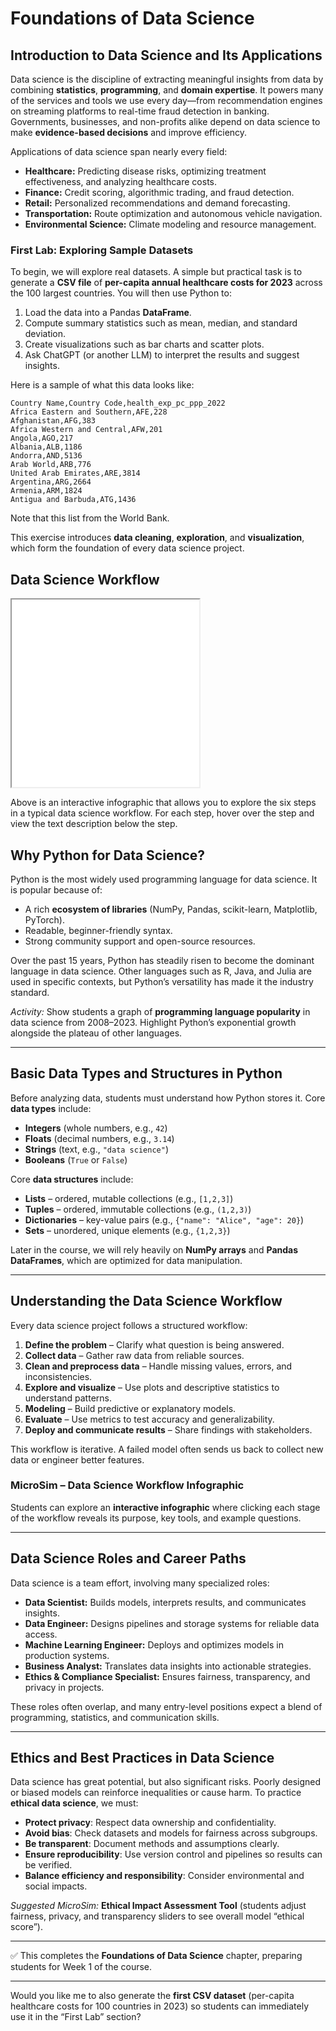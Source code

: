 # Foundations of Data Science

## Introduction to Data Science and Its Applications

Data science is the discipline of extracting meaningful insights from data by combining **statistics**, **programming**, and **domain expertise**. It powers many of the services and tools we use every day—from recommendation engines on streaming platforms to real-time fraud detection in banking. Governments, businesses, and non-profits alike depend on data science to make **evidence-based decisions** and improve efficiency.

Applications of data science span nearly every field:

* **Healthcare:** Predicting disease risks, optimizing treatment effectiveness, and analyzing healthcare costs.
* **Finance:** Credit scoring, algorithmic trading, and fraud detection.
* **Retail:** Personalized recommendations and demand forecasting.
* **Transportation:** Route optimization and autonomous vehicle navigation.
* **Environmental Science:** Climate modeling and resource management.

### First Lab: Exploring Sample Datasets

To begin, we will explore real datasets. A simple but practical task is to generate a **CSV file** of **per-capita annual healthcare costs for 2023** across the 100 largest countries. You will then use Python to:

1. Load the data into a Pandas **DataFrame**.
2. Compute summary statistics such as mean, median, and standard deviation.
3. Create visualizations such as bar charts and scatter plots.
4. Ask ChatGPT (or another LLM) to interpret the results and suggest insights.

Here is a sample of what this data looks like:

```csv
Country Name,Country Code,health_exp_pc_ppp_2022
Africa Eastern and Southern,AFE,228
Afghanistan,AFG,383
Africa Western and Central,AFW,201
Angola,AGO,217
Albania,ALB,1186
Andorra,AND,5136
Arab World,ARB,776
United Arab Emirates,ARE,3814
Argentina,ARG,2664
Armenia,ARM,1824
Antigua and Barbuda,ATG,1436
```

Note that this list from the World Bank.

This exercise introduces **data cleaning**, **exploration**, and **visualization**, which form the foundation of every data science project.

## Data Science Workflow

<iframe src="../../sims/data-science-workflow/main.html" height="300px" scrolling="no"></iframe>

Above is an interactive infographic that allows you to explore the six steps in a typical data
science workflow.  For each step, hover over the step and view the text description below the
step.

## Why Python for Data Science?

Python is the most widely used programming language for data science. It is popular because of:

* A rich **ecosystem of libraries** (NumPy, Pandas, scikit-learn, Matplotlib, PyTorch).
* Readable, beginner-friendly syntax.
* Strong community support and open-source resources.

Over the past 15 years, Python has steadily risen to become the dominant language in data science. Other languages such as R, Java, and Julia are used in specific contexts, but Python’s versatility has made it the industry standard.

*Activity:* Show students a graph of **programming language popularity** in data science from 2008–2023. Highlight Python’s exponential growth alongside the plateau of other languages.

---

## Basic Data Types and Structures in Python

Before analyzing data, students must understand how Python stores it. Core **data types** include:

* **Integers** (whole numbers, e.g., `42`)
* **Floats** (decimal numbers, e.g., `3.14`)
* **Strings** (text, e.g., `"data science"`)
* **Booleans** (`True` or `False`)

Core **data structures** include:

* **Lists** – ordered, mutable collections (e.g., `[1,2,3]`)
* **Tuples** – ordered, immutable collections (e.g., `(1,2,3)`)
* **Dictionaries** – key-value pairs (e.g., `{"name": "Alice", "age": 20}`)
* **Sets** – unordered, unique elements (e.g., `{1,2,3}`)

Later in the course, we will rely heavily on **NumPy arrays** and **Pandas DataFrames**, which are optimized for data manipulation.

---

## Understanding the Data Science Workflow

Every data science project follows a structured workflow:

1. **Define the problem** – Clarify what question is being answered.
2. **Collect data** – Gather raw data from reliable sources.
3. **Clean and preprocess data** – Handle missing values, errors, and inconsistencies.
4. **Explore and visualize** – Use plots and descriptive statistics to understand patterns.
5. **Modeling** – Build predictive or explanatory models.
6. **Evaluate** – Use metrics to test accuracy and generalizability.
7. **Deploy and communicate results** – Share findings with stakeholders.

This workflow is iterative. A failed model often sends us back to collect new data or engineer better features.

### MicroSim – Data Science Workflow Infographic

Students can explore an **interactive infographic** where clicking each stage of the workflow reveals its purpose, key tools, and example questions.

---

## Data Science Roles and Career Paths

Data science is a team effort, involving many specialized roles:

* **Data Scientist:** Builds models, interprets results, and communicates insights.
* **Data Engineer:** Designs pipelines and storage systems for reliable data access.
* **Machine Learning Engineer:** Deploys and optimizes models in production systems.
* **Business Analyst:** Translates data insights into actionable strategies.
* **Ethics & Compliance Specialist:** Ensures fairness, transparency, and privacy in projects.

These roles often overlap, and many entry-level positions expect a blend of programming, statistics, and communication skills.

---

## Ethics and Best Practices in Data Science

Data science has great potential, but also significant risks. Poorly designed or biased models can reinforce inequalities or cause harm. To practice **ethical data science**, we must:

* **Protect privacy**: Respect data ownership and confidentiality.
* **Avoid bias**: Check datasets and models for fairness across subgroups.
* **Be transparent**: Document methods and assumptions clearly.
* **Ensure reproducibility**: Use version control and pipelines so results can be verified.
* **Balance efficiency and responsibility**: Consider environmental and social impacts.

*Suggested MicroSim:* **Ethical Impact Assessment Tool** (students adjust fairness, privacy, and transparency sliders to see overall model “ethical score”).

---

✅ This completes the **Foundations of Data Science** chapter, preparing students for Week 1 of the course.

---

Would you like me to also generate the **first CSV dataset** (per-capita healthcare costs for 100 countries in 2023) so students can immediately use it in the “First Lab” section?
